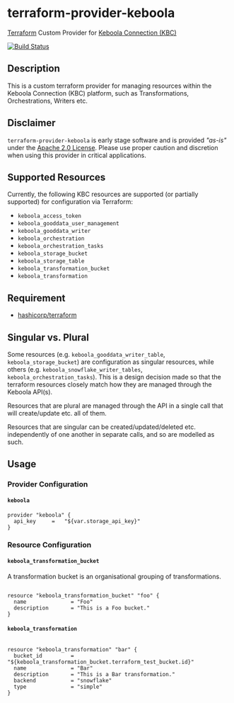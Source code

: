 # terraform-provider-keboola

[Terraform](https://www.terraform.io) Custom Provider for [Keboola Connection (KBC)](https://www.keboola.com)

[![Build Status](https://travis-ci.org/plmwong/terraform-provider-keboola.svg?branch=master)](https://travis-ci.org/plmwong/terraform-provider-keboola)

## Description

This is a custom terraform provider for managing resources within the Keboola Connection (KBC) platform, such as Transformations, Orchestrations, Writers etc.

## Disclaimer
`terraform-provider-keboola` is early stage software and is provided *"as-is"* under the [Apache 2.0 License](https://www.apache.org/licenses/LICENSE-2.0). Please use proper caution and discretion when using this provider in critical applications.

## Supported Resources

Currently, the following KBC resources are supported (or partially supported) for configuration via Terraform:

* `keboola_access_token`
* `keboola_gooddata_user_management`
* `keboola_gooddata_writer`
* `keboola_orchestration`
* `keboola_orchestration_tasks`
* `keboola_storage_bucket`
* `keboola_storage_table`
* `keboola_transformation_bucket`
* `keboola_transformation`

## Requirement

* [hashicorp/terraform](https://github.com/hashicorp/terraform)


## Singular vs. Plural

Some resources (e.g. `keboola_gooddata_writer_table`, `keboola_storage_bucket`) are configuration as singular resources, while others (e.g. `keboola_snowflake_writer_tables`, `keboola_orchestration_tasks`). This is a design decision made so
that the terraform resources closely match how they are managed through the Keboola API(s).

Resources that are plural are managed through the API in a single call that will create/update etc. all of them.

Resources that are singular can be created/updated/deleted etc. independently of one another in separate calls, and so are modelled as such.

## Usage

### Provider Configuration

#### `keboola`

```
provider "keboola" {
  api_key     =   "${var.storage_api_key}"
}
```

### Resource Configuration

#### `keboola_transformation_bucket`

A transformation bucket is an organisational grouping of transformations.

```

resource "keboola_transformation_bucket" "foo" {
  name              = "Foo"
  description       = "This is a Foo bucket."
}

```

#### `keboola_transformation`

```

resource "keboola_transformation" "bar" {
  bucket_id         = "${keboola_transformation_bucket.terraform_test_bucket.id}"
  name              = "Bar"
  description       = "This is a Bar transformation."
  backend           = "snowflake"
  type              = "simple"
}

```
